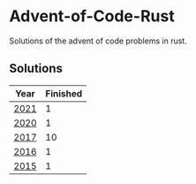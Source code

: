 # Advent-of-Code-Rust

Solutions of the advent of code problems in rust.

## Solutions
| Year | Finished |
| --- | --- |
| [2021](/2021) | 1 |
| [2020](/2020) | 1 |
| [2017](/2017) | 10 |
| [2016](/2016) | 1 |
| [2015](/2015) | 1 |
